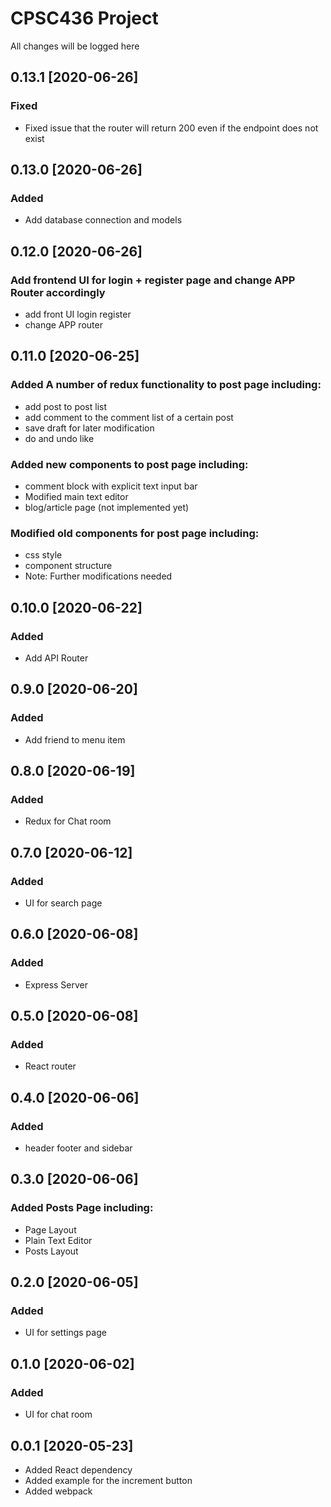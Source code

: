 # CPSC436 Project

All changes will be logged here

## 0.13.1 [2020-06-26]
### Fixed
- Fixed issue that the router will return 200 even if the endpoint does not exist

## 0.13.0 [2020-06-26]
### Added 
- Add database connection and models

## 0.12.0 [2020-06-26]
### Add frontend UI for login + register page and change APP Router accordingly
- add front UI login register
- change APP router

## 0.11.0 [2020-06-25]
### Added A number of redux functionality to post page including:
- add post to post list
- add comment to the comment list of a certain post
- save draft for later modification
- do and undo like
### Added new components to post page including:
- comment block with explicit text input bar
- Modified main text editor
- blog/article page (not implemented yet)
### Modified old components for post page including:
- css style
- component structure
- Note: Further modifications needed

## 0.10.0 [2020-06-22]
### Added 
- Add API Router

## 0.9.0 [2020-06-20]
### Added 
- Add friend to menu item

## 0.8.0 [2020-06-19]
### Added 
- Redux for Chat room

## 0.7.0 [2020-06-12]
### Added 
- UI for search page

## 0.6.0 [2020-06-08]
### Added 
- Express Server

## 0.5.0 [2020-06-08]
### Added 
- React router

## 0.4.0 [2020-06-06]
### Added 
- header footer and sidebar

## 0.3.0 [2020-06-06]
### Added Posts Page including:
- Page Layout
- Plain Text Editor
- Posts Layout

## 0.2.0 [2020-06-05]
### Added
- UI for settings page

## 0.1.0 [2020-06-02]
### Added
- UI for chat room

## 0.0.1 [2020-05-23]
- Added React dependency
- Added example for the increment button
- Added webpack
